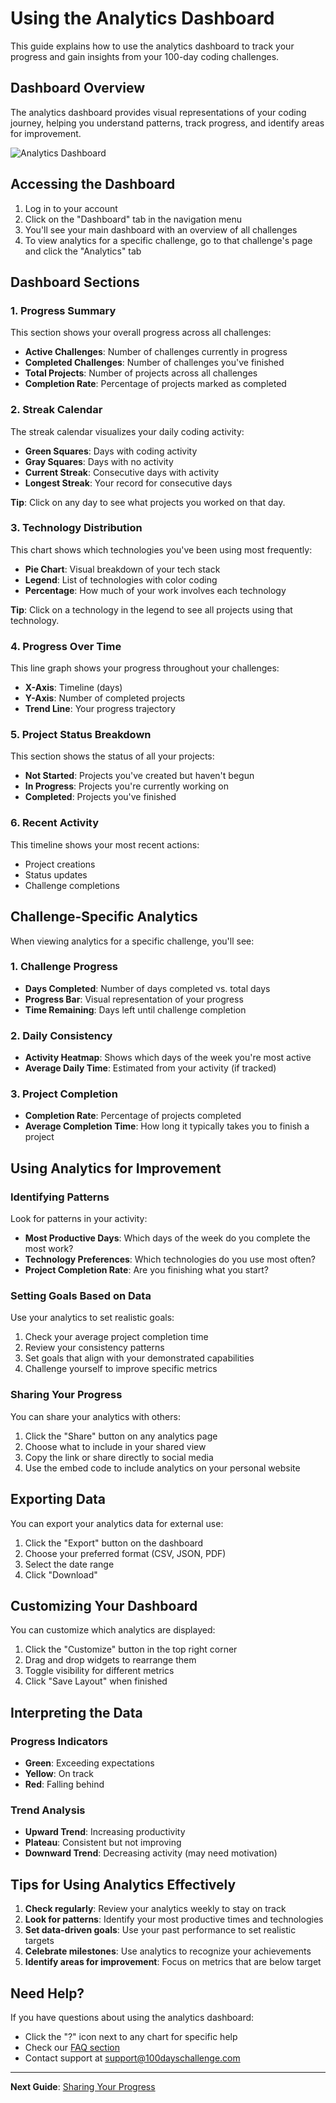 # Using the Analytics Dashboard

This guide explains how to use the analytics dashboard to track your progress and gain insights from your 100-day coding challenges.

## Dashboard Overview

The analytics dashboard provides visual representations of your coding journey, helping you understand patterns, track progress, and identify areas for improvement.

![Analytics Dashboard](../images/analytics-dashboard.png)

## Accessing the Dashboard

1. Log in to your account
2. Click on the "Dashboard" tab in the navigation menu
3. You'll see your main dashboard with an overview of all challenges
4. To view analytics for a specific challenge, go to that challenge's page and click the "Analytics" tab

## Dashboard Sections

### 1. Progress Summary

This section shows your overall progress across all challenges:

- **Active Challenges**: Number of challenges currently in progress
- **Completed Challenges**: Number of challenges you've finished
- **Total Projects**: Number of projects across all challenges
- **Completion Rate**: Percentage of projects marked as completed

### 2. Streak Calendar

The streak calendar visualizes your daily coding activity:

- **Green Squares**: Days with coding activity
- **Gray Squares**: Days with no activity
- **Current Streak**: Consecutive days with activity
- **Longest Streak**: Your record for consecutive days

**Tip**: Click on any day to see what projects you worked on that day.

### 3. Technology Distribution

This chart shows which technologies you've been using most frequently:

- **Pie Chart**: Visual breakdown of your tech stack
- **Legend**: List of technologies with color coding
- **Percentage**: How much of your work involves each technology

**Tip**: Click on a technology in the legend to see all projects using that technology.

### 4. Progress Over Time

This line graph shows your progress throughout your challenges:

- **X-Axis**: Timeline (days)
- **Y-Axis**: Number of completed projects
- **Trend Line**: Your progress trajectory

### 5. Project Status Breakdown

This section shows the status of all your projects:

- **Not Started**: Projects you've created but haven't begun
- **In Progress**: Projects you're currently working on
- **Completed**: Projects you've finished

### 6. Recent Activity

This timeline shows your most recent actions:

- Project creations
- Status updates
- Challenge completions

## Challenge-Specific Analytics

When viewing analytics for a specific challenge, you'll see:

### 1. Challenge Progress

- **Days Completed**: Number of days completed vs. total days
- **Progress Bar**: Visual representation of your progress
- **Time Remaining**: Days left until challenge completion

### 2. Daily Consistency

- **Activity Heatmap**: Shows which days of the week you're most active
- **Average Daily Time**: Estimated from your activity (if tracked)

### 3. Project Completion

- **Completion Rate**: Percentage of projects completed
- **Average Completion Time**: How long it typically takes you to finish a project

## Using Analytics for Improvement

### Identifying Patterns

Look for patterns in your activity:

- **Most Productive Days**: Which days of the week do you complete the most work?
- **Technology Preferences**: Which technologies do you use most often?
- **Project Completion Rate**: Are you finishing what you start?

### Setting Goals Based on Data

Use your analytics to set realistic goals:

1. Check your average project completion time
2. Review your consistency patterns
3. Set goals that align with your demonstrated capabilities
4. Challenge yourself to improve specific metrics

### Sharing Your Progress

You can share your analytics with others:

1. Click the "Share" button on any analytics page
2. Choose what to include in your shared view
3. Copy the link or share directly to social media
4. Use the embed code to include analytics on your personal website

## Exporting Data

You can export your analytics data for external use:

1. Click the "Export" button on the dashboard
2. Choose your preferred format (CSV, JSON, PDF)
3. Select the date range
4. Click "Download"

## Customizing Your Dashboard

You can customize which analytics are displayed:

1. Click the "Customize" button in the top right corner
2. Drag and drop widgets to rearrange them
3. Toggle visibility for different metrics
4. Click "Save Layout" when finished

## Interpreting the Data

### Progress Indicators

- **Green**: Exceeding expectations
- **Yellow**: On track
- **Red**: Falling behind

### Trend Analysis

- **Upward Trend**: Increasing productivity
- **Plateau**: Consistent but not improving
- **Downward Trend**: Decreasing activity (may need motivation)

## Tips for Using Analytics Effectively

1. **Check regularly**: Review your analytics weekly to stay on track
2. **Look for patterns**: Identify your most productive times and technologies
3. **Set data-driven goals**: Use your past performance to set realistic targets
4. **Celebrate milestones**: Use analytics to recognize your achievements
5. **Identify areas for improvement**: Focus on metrics that are below target

## Need Help?

If you have questions about using the analytics dashboard:

- Click the "?" icon next to any chart for specific help
- Check our [FAQ section](../faq.md)
- Contact support at support@100dayschallenge.com

---

**Next Guide**: [Sharing Your Progress](./sharing-progress.md)